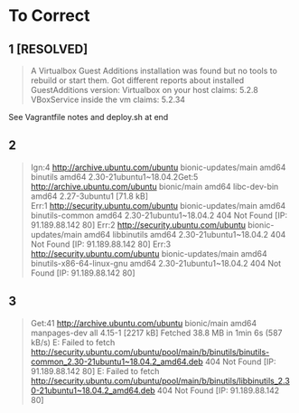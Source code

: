 # To Correct

## 1 [RESOLVED]
> A Virtualbox Guest Additions installation was found but no tools to rebuild or start them.
> Got different reports about installed GuestAdditions version:
> Virtualbox on your host claims:   5.2.8
> VBoxService inside the vm claims: 5.2.34

See Vagrantfile notes and deploy.sh at end

## 2

> Ign:4 http://archive.ubuntu.com/ubuntu bionic-updates/main amd64 binutils amd64 2.30-21ubuntu1~18.04.2Get:5 http://archive.ubuntu.com/ubuntu bionic/main amd64 libc-dev-bin amd64 2.27-3ubuntu1 [71.8 kB]   
> Err:1 http://security.ubuntu.com/ubuntu bionic-updates/main amd64 binutils-common amd64 2.30-21ubuntu1~18.04.2
>   404  Not Found [IP: 91.189.88.142 80]
> Err:2 http://security.ubuntu.com/ubuntu bionic-updates/main amd64 libbinutils amd64 2.30-21ubuntu1~18.04.2
>   404  Not Found [IP: 91.189.88.142 80]
> Err:3 http://security.ubuntu.com/ubuntu bionic-updates/main amd64 binutils-x86-64-linux-gnu amd64 2.30-21ubuntu1~18.04.2
>   404  Not Found [IP: 91.189.88.142 80]

## 3

> Get:41 http://archive.ubuntu.com/ubuntu bionic/main amd64 manpages-dev all 4.15-1 [2217 kB]
> Fetched 38.8 MB in 1min 6s (587 kB/s)
> E: Failed to fetch http://security.ubuntu.com/ubuntu/pool/main/b/binutils/binutils-common_2.30-21ubuntu1~18.04.2_amd64.deb  404  Not Found [IP: 91.189.88.142 80]
> E: Failed to fetch http://security.ubuntu.com/ubuntu/pool/main/b/binutils/libbinutils_2.30-21ubuntu1~18.04.2_amd64.deb  404  Not Found [IP: 91.189.88.142 80]